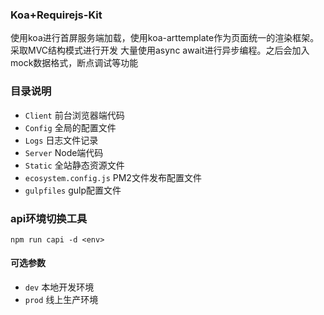### Koa+Requirejs-Kit

使用koa进行首屏服务端加载，使用koa-arttemplate作为页面统一的渲染框架。采取MVC结构模式进行开发
大量使用async await进行异步编程。之后会加入mock数据格式，断点调试等功能

### 目录说明
* `Client` 前台浏览器端代码
* `Config` 全局的配置文件
* `Logs` 日志文件记录
* `Server` Node端代码
* `Static` 全站静态资源文件
* `ecosystem.config.js` PM2文件发布配置文件
* `gulpfiles` gulp配置文件

### api环境切换工具
`npm run capi -d <env>`

#### 可选参数
* `dev` 本地开发环境
* `prod` 线上生产环境
